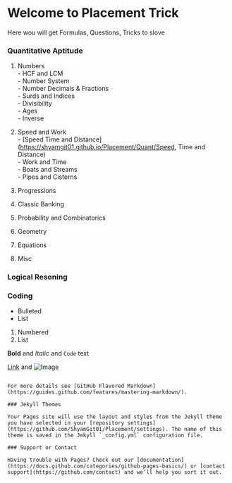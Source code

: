 # Welcome to Placement Trick 
Here wou will get Formulas, Questions, Tricks to slove

### Quantitative Aptitude
  1. Numbers<br>
    - HCF and LCM <br>
    - Number System <br>
    - Number Decimals & Fractions <br>
    - Surds and Indices <br>
    - Divisibility <br>
    - Ages <br>
    - Inverse <br> 
    
  2. Speed and Work<br> 
    - [Speed Time and Distance](https://shyamgit01.github.io/Placement/Quant/Speed, Time and Distance) <br>
    - Work and Time <br>
    - Boats and Streams <br>
    - Pipes and Cisterns <br>
    
  3. Progressions
  4. Classic Banking
  5. Probability and Combinatorics
  6. Geometry
  7. Equations
  8. Misc
  
### Logical Resoning
### Coding

- Bulleted
- List

1. Numbered
2. List

**Bold** and _Italic_ and `Code` text

[Link](url) and ![Image](src)
```

For more details see [GitHub Flavored Markdown](https://guides.github.com/features/mastering-markdown/).

### Jekyll Themes

Your Pages site will use the layout and styles from the Jekyll theme you have selected in your [repository settings](https://github.com/ShyamGit01/Placement/settings). The name of this theme is saved in the Jekyll `_config.yml` configuration file.

### Support or Contact

Having trouble with Pages? Check out our [documentation](https://docs.github.com/categories/github-pages-basics/) or [contact support](https://github.com/contact) and we’ll help you sort it out.
